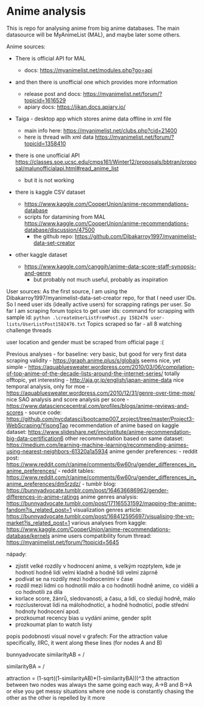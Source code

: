 ﻿# Anime analysisThis is repo for analysing anime from big anime databases.The main datasource will be MyAnimeList (MAL), and maybe later some others.Anime sources:- There is official API for MAL    - docs: https://myanimelist.net/modules.php?go=api- and then there is unofficial one which provides more information    - release post and docs: https://myanimelist.net/forum/?topicid=1616529    - apiary docs: https://jikan.docs.apiary.io/    - Taiga - desktop app which stores anime data offline in xml file    - main info here: https://myanimelist.net/clubs.php?cid=21400    - here is thread wilh xml data https://myanimelist.net/forum/?topicid=1358410- there is one unofficial API https://classes.soe.ucsc.edu/cmps161/Winter12/proposals/bbtran/proposal/malunofficialapi.html#read_anime_list    - but it is not working    - there is kaggle CSV dataset     - https://www.kaggle.com/CooperUnion/anime-recommendations-database    - scripts for datamining from MAL https://www.kaggle.com/CooperUnion/anime-recommendations-database/discussion/47500        - the github repo: https://github.com/Dibakarroy1997/myanimelist-data-set-creator- other kaggle dataset    - https://www.kaggle.com/canggih/anime-data-score-staff-synopsis-and-genre        - but probably not much useful, probably as inspiration        User sources:As the first source, I am using the Dibakarroy1997/myanimelist-data-set-creator repo, for that I need user IDs.So I need user ids (ideally active users) for scrapping ratings per user.So far I am scraping forum topics to get user ids:command for scrapping with sample id: `python .\createUserListFromPost.py 1582476 user-lists/UserListPost1582476.txt`Topics scraped so far - all 8 watching challenge threadsuser location and gender must be scraped from official page :(Previous analyses - for baseline:very basic, but good for very first data scraping validity - https://graph.anime.plus/s/globalsseems nice, yet simple - https://aquabluesweater.wordpress.com/2010/03/06/compilation-of-top-anime-of-the-decade-lists-around-the-internet-series/totally offtopic, yet interesting - http://aja.gr.jp/english/japan-anime-datanice temporal analysis, only for moe - https://aquabluesweater.wordpress.com/2010/12/31/genre-over-time-moe/nice SAO analysis and score analysis per score - https://www.datasciencecentral.com/profiles/blogs/anime-reviews-and-scores    - source code: https://github.com/nycdatasci/bootcamp007_project/tree/master/Project3-WebScraping/YisongTaorecommendation of anime based on kaggle dataset: https://www.slideshare.net/imcinstitute/anime-recommendation-big-data-certification6other recommendation based on same dataset: https://medium.com/learning-machine-learning/recommending-animes-using-nearest-neighbors-61320a1a5934anime gender preferences:     - reddit post: https://www.reddit.com/r/anime/comments/6w60ru/gender_differences_in_anime_preferences/    - reddit tables: https://www.reddit.com/r/anime/comments/6w60ru/gender_differences_in_anime_preferences/dm5rzdz/    - tumblr blog: https://bunnyadvocate.tumblr.com/post/164636686962/gender-differences-in-anime-ratingsanime genres analysis: https://bunnyadvocate.tumblr.com/post/171165531592/mapping-the-anime-fandom?is_related_post=1visualization genres article: https://bunnyadvocate.tumblr.com/post/168412595697/visualising-the-vn-market?is_related_post=1various analyses from kaggle: https://www.kaggle.com/CooperUnion/anime-recommendations-database/kernelsanime users compatibility forum thread: https://myanimelist.net/forum/?topicid=5645nápady:- zjistit velké rozdíly v hodnocení anime, s velkým rozptylem, kde je hodnotí hodně lidí velmi kladně a hodně lidí velmi záprně- podívat se na rozdíly mezi hodnoceními v čase- rozdíl mezi lidmi co hodnotili málo a co hodnotili hodně anime, co viděli a co hodnotili za díla- korlace score, žánrů, sledovanosti, a času, a lidí, co sledují hodně, málo- rozclusterovat lidi na málohodnotící, a hodně hodnotící, podle střední hodnoty hodnocení apod.- prozkoumat recency bias u vydání anime, gender split- prozkoumat plan to watch listypopis podobnosti visual novel v grafech: For the attraction value specifically, IIRC, it went along these lines (for nodes A and B)bunnyadvocatesimilarityAB = <fans who read both>/<fans who read A>similarityBA = <fans who read both>/<fans who read B>attraction = (1-sqrt((1-similarityAB)*(1-similarityBA)))^3the attraction between two nodes was always the same going each way, A->B and B->A or else you get messy situations where one node is constantly chasing the other as the other is repelled by it more